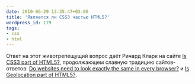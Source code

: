 ```yaml
---
date: 2010-06-29 13:35:47+03:00
title: 'Является ли CSS3 частью HTML5?'
wordpress_id: 179
tags:
- css
- html
---
```


Ответ на этот животрепещущий вопрос даёт Ричард Кларк на сайте [Is CSS3 part of HTML5?][1], продолжающем славную традицию сайтов-ответов: [Do websites need to look exactly the same in every browser?][2] и [Is Geolocation part of HTML5?][3].

[1]: http://iscss3partofhtml5.com/
[2]: http://dowebsitesneedtolookexactlythesameineverybrowser.com/
[3]: http://isgeolocationpartofhtml5.com/
